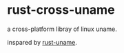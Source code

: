 # rust-cross-uname
a cross-platform libray of linux uname.

inspared by [rust-uname](https://github.com/icorderi/rust-uname). 
